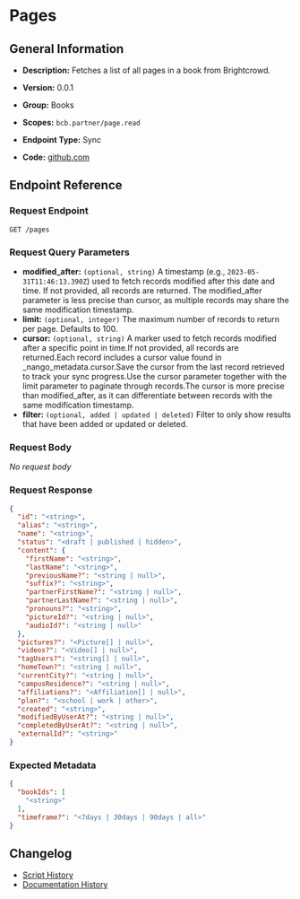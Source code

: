 <!-- BEGIN GENERATED CONTENT -->
# Pages

## General Information

- **Description:** Fetches a list of all pages in a book from Brightcrowd.

- **Version:** 0.0.1
- **Group:** Books
- **Scopes:** `bcb.partner/page.read`
- **Endpoint Type:** Sync
- **Code:** [github.com](https://github.com/NangoHQ/integration-templates/tree/main/integrations/brightcrowd/syncs/pages.ts)


## Endpoint Reference

### Request Endpoint

`GET /pages`

### Request Query Parameters

- **modified_after:** `(optional, string)` A timestamp (e.g., `2023-05-31T11:46:13.390Z`) used to fetch records modified after this date and time. If not provided, all records are returned. The modified_after parameter is less precise than cursor, as multiple records may share the same modification timestamp.
- **limit:** `(optional, integer)` The maximum number of records to return per page. Defaults to 100.
- **cursor:** `(optional, string)` A marker used to fetch records modified after a specific point in time.If not provided, all records are returned.Each record includes a cursor value found in _nango_metadata.cursor.Save the cursor from the last record retrieved to track your sync progress.Use the cursor parameter together with the limit parameter to paginate through records.The cursor is more precise than modified_after, as it can differentiate between records with the same modification timestamp.
- **filter:** `(optional, added | updated | deleted)` Filter to only show results that have been added or updated or deleted.

### Request Body

_No request body_

### Request Response

```json
{
  "id": "<string>",
  "alias": "<string>",
  "name": "<string>",
  "status": "<draft | published | hidden>",
  "content": {
    "firstName": "<string>",
    "lastName": "<string>",
    "previousName?": "<string | null>",
    "suffix?": "<string>",
    "partnerFirstName?": "<string | null>",
    "partnerLastName?": "<string | null>",
    "pronouns?": "<string>",
    "pictureId?": "<string | null>",
    "audioId?": "<string | null>"
  },
  "pictures?": "<Picture[] | null>",
  "videos?": "<Video[] | null>",
  "tagUsers?": "<string[] | null>",
  "homeTown?": "<string | null>",
  "currentCity?": "<string | null>",
  "campusResidence?": "<string | null>",
  "affiliations?": "<Affiliation[] | null>",
  "plan?": "<school | work | other>",
  "created": "<string>",
  "modifiedByUserAt?": "<string | null>",
  "completedByUserAt?": "<string | null>",
  "externalId?": "<string>"
}
```

### Expected Metadata

```json
{
  "bookIds": [
    "<string>"
  ],
  "timeframe?": "<7days | 30days | 90days | all>"
}
```

## Changelog

- [Script History](https://github.com/NangoHQ/integration-templates/commits/main/integrations/brightcrowd/syncs/pages.ts)
- [Documentation History](https://github.com/NangoHQ/integration-templates/commits/main/integrations/brightcrowd/syncs/pages.md)

<!-- END  GENERATED CONTENT -->

